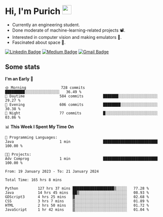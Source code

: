 <h1 align="left">Hi, I'm Purich
<img src="https://media.giphy.com/media/hvRJCLFzcasrR4ia7z/giphy.gif" width="30px"/></h1>

* Currently an engineering student.
* Done moderate of machine-learning-related projects :film_projector:.
* Interested in computer vision and making emulators :space_invader:.
* Fascinated about space :milky_way:.

[![Linkedin Badge](https://img.shields.io/badge/-Purich-blue?style=flat-square&logo=Linkedin&logoColor=white&link=https://www.linkedin.com/in/purich-siritip-16b3b3255/)](https://www.linkedin.com/in/purich-siritip-16b3b3255) [![Medium Badge](https://img.shields.io/badge/-@purich-gray?style=flat-square&labelColor=000000&logo=Medium&link=https://medium.com/@phuritsiritip)](https://medium.com/@phuritsiritip)
[![Gmail Badge](https://img.shields.io/badge/-mark.phurit@gmail.com-c14438?style=flat-square&logo=Gmail&logoColor=white&link=mailto:mark.phurit@gmail.com)](mailto:mark.phurit@gmail.com)

## Some stats

  
  <!--START_SECTION:waka-->
**I'm an Early 🐤** 

```text
🌞 Morning                728 commits         █████████░░░░░░░░░░░░░░░░   36.49 % 
🌆 Daytime                584 commits         ███████░░░░░░░░░░░░░░░░░░   29.27 % 
🌃 Evening                606 commits         ████████░░░░░░░░░░░░░░░░░   30.38 % 
🌙 Night                  77 commits          █░░░░░░░░░░░░░░░░░░░░░░░░   03.86 % 
```


📊 **This Week I Spent My Time On** 

```text
💬 Programming Languages: 
Java                     1 min               █████████████████████████   100.00 % 

🐱‍💻 Projects: 
Adv Comprog              1 min               █████████████████████████   100.00 % 
```


<!--END_SECTION:waka-->

  <!--START_SECTION:waka-simple-->

```text
From: 19 January 2023 - To: 21 January 2024

Total Time: 165 hrs 8 mins

Python         127 hrs 37 mins ███████████████████▒░░░░░   77.28 %
Java           14 hrs 45 mins  ██▒░░░░░░░░░░░░░░░░░░░░░░   08.93 %
GDScript3      4 hrs 25 mins   ▓░░░░░░░░░░░░░░░░░░░░░░░░   02.68 %
CSS            3 hrs 7 mins    ▒░░░░░░░░░░░░░░░░░░░░░░░░   01.89 %
HTML           2 hrs 50 mins   ▒░░░░░░░░░░░░░░░░░░░░░░░░   01.72 %
JavaScript     1 hr 42 mins    ▒░░░░░░░░░░░░░░░░░░░░░░░░   01.04 %
```

<!--END_SECTION:waka-simple-->

  <!--![Anurag's GitHub stats](https://github-readme-stats.vercel.app/api?username=vikimark&show_icons=true&theme=gruvbox_light)-->
  
<!--
**vikimark/vikimark** is a ✨ _special_ ✨ repository because its `README.md` (this file) appears on your GitHub profile.

Here are some ideas to get you started:

- 🔭 I’m currently working on ...
- 🌱 I’m currently learning ...
- 👯 I’m looking to collaborate on ...
- 🤔 I’m looking for help with ...
- 💬 Ask me about ...
- 📫 How to reach me: ...
- 😄 Pronouns: ...
- ⚡ Fun fact: ...
-->
